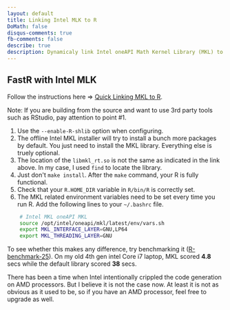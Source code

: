 ```yaml
---
layout: default
title: Linking Intel MLK to R
DoMath: false
disqus-comments: true
fb-comments: false
describe: true
description: Dynamicaly link Intel oneAPI Math Kernel Library (MKL) to R to make R run faster
---
```


<h2>FastR with Intel MLK</h2>
<p>
    Follow the instructions here => <a href="https://www.intel.com/content/www/us/en/developer/articles/technical/quick-linking-intel-mkl-blas-lapack-to-r.html">Quick Linking MKL to R</a>.
</p>
<p>
    Note: If you are building from the source and want to use 3rd party tools such as RStudio, pay attention to point #1.
</p>

1. Use the `--enable-R-shlib` option when configuring.
1. The offline Intel MKL installer will try to install a bunch more packages by default. You just need to install the MKL library. Everything else is truely optional.
1. The location of the `libmkl_rt.so` is not the same as indicated in the link above. In my case, I used `find` to locate the library.
1. Just don't `make install`. After the `make` command, your R is fully functional.
1. Check that your `R.HOME_DIR` variable in `R/bin/R` is correctly set.
1. The MKL related environment variables need to be set every time you run R. Add the following lines to your `~/.bashrc` file.

```bash
    # Intel MKL oneAPI MKL
    source /opt/intel/oneapi/mkl/latest/env/vars.sh
    export MKL_INTERFACE_LAYER=GNU,LP64
    export MKL_THREADING_LAYER=GNU
```

<p>
    To see whether this makes any difference, try benchmarking it (<a href="https://mac.r-project.org/benchmarks/">R-benchmark-25</a>). On my old 4th gen intel Core i7 laptop, MKL scored <b>4.8</b> secs while the default library scored <b>38</b> secs.
</p>
<p>
    There has been a time when Intel intentionally crippled the code generation on AMD processors. But I believe it is not the case now. At least it is not as obvious as it used to be, so if you have an AMD processor, feel free to upgrade as well.
</p>
